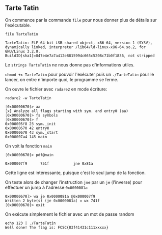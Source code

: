 ## Tarte Tatin

On commence par la commande `file` pour nous donner plus de détails sur l'exécutable.

`file TarteTatin`

```
TarteTatin: ELF 64-bit LSB shared object, x86-64, version 1 (SYSV), dynamically linked, interpreter /lib64/ld-linux-x86-64.so.2, for GNU/Linux 3.2.0, BuildID[sha1]=847e4e7a7a412e8815994c665c5208c71b0f1836, not stripped
```

Le `strings TarteTatin` ne nous donne pas d'informations utiles.

`chmod +x TarteTatin` pour pouvoir l'exécuter puis un `./TarteTatin` pour le lancer, on entre n'importe quoi, le programme se ferme.

On ouvre le fichier avec `radare2` en mode écriture:

`radare2 -w TarteTatin`

```
[0x00000670]> aa
[x] Analyze all flags starting with sym. and entry0 (aa)
[0x00000670]> fs symbols
[0x00000670]> f
0x000005f8 23 sym._init
0x00000670 42 entry0
0x00000670 43 sym._start
0x000007a4 145 main
```

On voit la fonction `main`

`[0x00000670]> pdf@main`

```
0x000007f9      751f           jne 0x81a
```

Cette ligne est intéressante, puisque c'est le seul jump de la fonction.

On teste alors de changer l'instruction `jne` par un `je` (l'inverse) pour effectuer un jump à l'adresse `0x0000081a`

```
0x00000670]> wa je 0x0000081a @0x000007f9
Written 2 byte(s) (je 0x0000081a) = wx 741f
[0x00000670]> exit
```

On exécute simplement le fichier avec un mot de passe random

```
echo 123 | ./TarteTatin
Well done! The flag is: FCSC{83f41431c111xxxxx}
```
